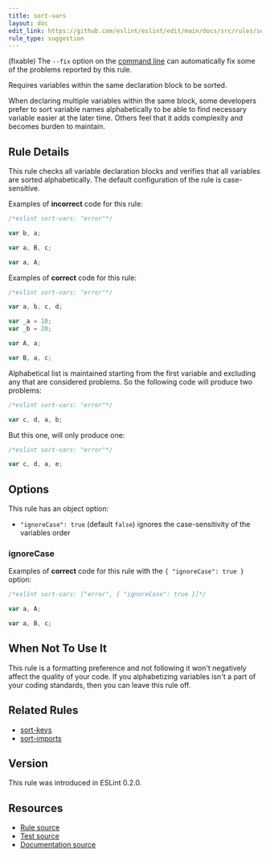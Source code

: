 ```yaml
---
title: sort-vars
layout: doc
edit_link: https://github.com/eslint/eslint/edit/main/docs/src/rules/sort-vars.md
rule_type: suggestion
---
```




(fixable) The `--fix` option on the [command line](../user-guide/command-line-interface#fixing-problems) can automatically fix some of the problems reported by this rule.

Requires variables within the same declaration block to be sorted.

When declaring multiple variables within the same block, some developers prefer to sort variable names alphabetically to be able to find necessary variable easier at the later time. Others feel that it adds complexity and becomes burden to maintain.

## Rule Details

This rule checks all variable declaration blocks and verifies that all variables are sorted alphabetically.
The default configuration of the rule is case-sensitive.

Examples of **incorrect** code for this rule:

```js
/*eslint sort-vars: "error"*/

var b, a;

var a, B, c;

var a, A;
```

Examples of **correct** code for this rule:

```js
/*eslint sort-vars: "error"*/

var a, b, c, d;

var _a = 10;
var _b = 20;

var A, a;

var B, a, c;
```

Alphabetical list is maintained starting from the first variable and excluding any that are considered problems. So the following code will produce two problems:

```js
/*eslint sort-vars: "error"*/

var c, d, a, b;
```

But this one, will only produce one:

```js
/*eslint sort-vars: "error"*/

var c, d, a, e;
```

## Options

This rule has an object option:

* `"ignoreCase": true` (default `false`) ignores the case-sensitivity of the variables order

### ignoreCase

Examples of **correct** code for this rule with the `{ "ignoreCase": true }` option:

```js
/*eslint sort-vars: ["error", { "ignoreCase": true }]*/

var a, A;

var a, B, c;
```

## When Not To Use It

This rule is a formatting preference and not following it won't negatively affect the quality of your code. If you alphabetizing variables isn't a part of your coding standards, then you can leave this rule off.

## Related Rules

* [sort-keys](sort-keys)
* [sort-imports](sort-imports)

## Version

This rule was introduced in ESLint 0.2.0.

## Resources

* [Rule source](https://github.com/eslint/eslint/tree/HEAD/lib/rules/sort-vars.js)
* [Test source](https://github.com/eslint/eslint/tree/HEAD/tests/lib/rules/sort-vars.js)
* [Documentation source](https://github.com/eslint/eslint/tree/HEAD/docs/src/rules/sort-vars.md)
